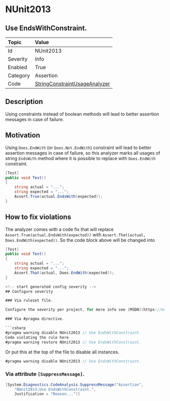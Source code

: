 # NUnit2013

## Use EndsWithConstraint.

| Topic    | Value
| :--      | :--
| Id       | NUnit2013
| Severity | Info
| Enabled  | True
| Category | Assertion
| Code     | [StringConstraintUsageAnalyzer](https://github.com/nunit/nunit.analyzers/blob/0.2.0/src/nunit.analyzers/ConstraintUsage/StringConstraintUsageAnalyzer.cs)

## Description

Using constraints instead of boolean methods will lead to better assertion messages in case of failure.

## Motivation

Using `Does.EndWith` (or `Does.Not.EndWith`) constraint will lead to better assertion messages in case of failure,
so this analyzer marks all usages of string `EndsWith` method where it is possible to replace
with `Does.EndWith` constraint.

```csharp
[Test]
public void Test()
{
    string actual = "...";
    string expected = "...";
    Assert.True(actual.EndsWith(expected));
}
```

## How to fix violations

The analyzer comes with a code fix that will replace `Assert.True(actual.EndsWith(expected))` with
`Assert.That(actual, Does.EndWith(expected))`. So the code block above will be changed into

```csharp
[Test]
public void Test()
{
    string actual = "...";
    string expected = "...";
    Assert.That(actual, Does.EndWith(expected));
}

<!-- start generated config severity -->
## Configure severity

### Via ruleset file.

Configure the severity per project, for more info see [MSDN](https://msdn.microsoft.com/en-us/library/dd264949.aspx).

### Via #pragma directive.

```csharp
#pragma warning disable NUnit2013 // Use EndsWithConstraint.
Code violating the rule here
#pragma warning restore NUnit2013 // Use EndsWithConstraint.
```

Or put this at the top of the file to disable all instances.

```csharp
#pragma warning disable NUnit2013 // Use EndsWithConstraint.
```

### Via attribute `[SuppressMessage]`.

```csharp
[System.Diagnostics.CodeAnalysis.SuppressMessage("Assertion",
    "NUnit2013:Use EndsWithConstraint.",
    Justification = "Reason...")]
```
<!-- end generated config severity -->
